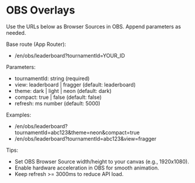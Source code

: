# OBS Overlays

Use the URLs below as Browser Sources in OBS. Append parameters as needed.

Base route (App Router):
- /en/obs/leaderboard?tournamentId=YOUR_ID

Parameters:
- tournamentId: string (required)
- view: leaderboard | fragger (default: leaderboard)
- theme: dark | light | neon (default: dark)
- compact: true | false (default: false)
- refresh: ms number (default: 5000)

Examples:
- /en/obs/leaderboard?tournamentId=abc123&theme=neon&compact=true
- /en/obs/leaderboard?tournamentId=abc123&view=fragger

Tips:
- Set OBS Browser Source width/height to your canvas (e.g., 1920x1080).
- Enable hardware acceleration in OBS for smooth animation.
- Keep refresh >= 3000ms to reduce API load.

